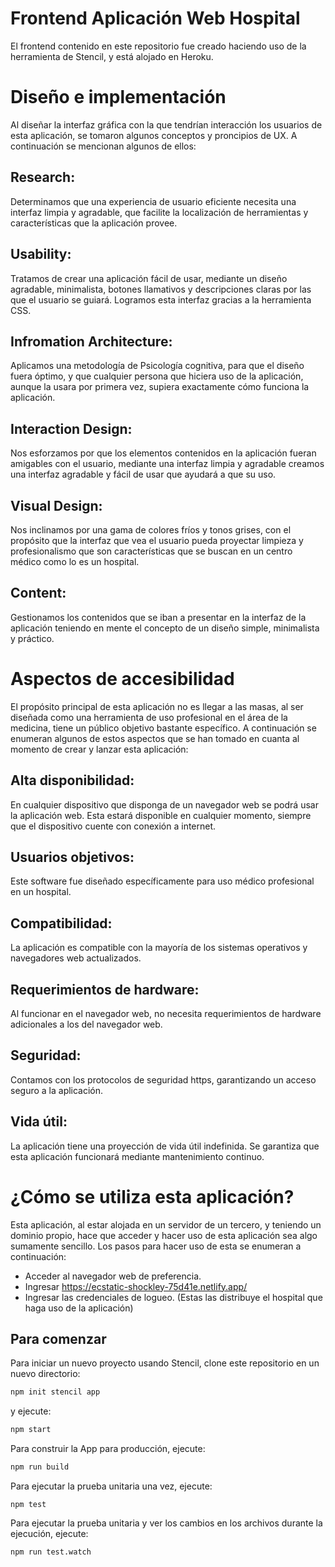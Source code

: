 # Frontend Aplicación Web Hospital
El frontend contenido en este repositorio fue creado haciendo uso de la herramienta de Stencil, y está alojado en Heroku.
# Diseño e implementación
Al diseñar la interfaz gráfica con la que tendrían interacción los usuarios de esta aplicación, se tomaron algunos conceptos y proncipios de UX. A continuación se mencionan algunos de ellos:
## Research:
Determinamos que una experiencia de usuario eficiente necesita una interfaz limpia y agradable, que facilite la localización de herramientas y características que la aplicación provee.
## Usability:
Tratamos de crear una aplicación fácil de usar, mediante un diseño agradable, minimalista, botones llamativos y descripciones claras por las que el usuario se guiará. Logramos esta interfaz gracias a la herramienta CSS.
## Infromation Architecture:
Aplicamos una metodología de Psicología cognitiva, para que el diseño fuera óptimo, y que cualquier persona que hiciera uso de la aplicación, aunque la usara por primera vez, supiera exactamente cómo funciona la aplicación.
## Interaction Design:
Nos esforzamos por que los elementos contenidos en la aplicación fueran amigables con el usuario, mediante una interfaz limpia y agradable creamos una interfaz agradable y fácil de usar que ayudará a que su uso.
## Visual Design:
Nos inclinamos por una gama de colores fríos y tonos grises, con el propósito que la interfaz que vea el usuario pueda proyectar limpieza y profesionalismo que son características que se buscan en un centro médico como lo es un hospital. 
## Content:
Gestionamos los contenidos que se iban a presentar en la interfaz de la aplicación teniendo en mente el concepto de un diseño simple, minimalista y práctico.
# Aspectos de accesibilidad
El propósito principal de esta aplicación no es llegar a las masas, al ser diseñada como una herramienta de uso profesional en el área de la medicina, tiene un público objetivo bastante específico. A continuación se enumeran algunos de estos aspectos que se han tomado en cuanta al momento de crear y lanzar esta aplicación:
## Alta disponibilidad:
En cualquier dispositivo que disponga de un navegador web se podrá usar la aplicación web. Esta estará disponible en cualquier momento, siempre que el dispositivo cuente con conexión a internet.
## Usuarios objetivos:
Este software fue diseñado específicamente para uso médico profesional en un hospital.
## Compatibilidad:
La aplicación es compatible con la mayoría de los sistemas operativos y navegadores web actualizados.
## Requerimientos de hardware:
Al funcionar en el navegador web, no necesita requerimientos de hardware adicionales a los del navegador web.
## Seguridad:
Contamos con los protocolos de seguridad https, garantizando un acceso seguro a la aplicación.
## Vida útil:
La aplicación tiene una proyección de vida útil indefinida. Se garantiza que esta aplicación funcionará mediante mantenimiento continuo.
# ¿Cómo se utiliza esta aplicación?
Esta aplicación, al estar alojada en un servidor de un tercero, y teniendo un dominio propio, hace que acceder y hacer uso de esta aplicación sea algo sumamente sencillo. Los pasos para hacer uso de esta se enumeran a continuación:
  - Acceder al navegador web de preferencia.
  - Ingresar https://ecstatic-shockley-75d41e.netlify.app/
  - Ingresar las credenciales de logueo. (Estas las distribuye el hospital que haga uso de la aplicación)
## Para comenzar
Para iniciar un nuevo proyecto usando Stencil, clone este repositorio en un nuevo directorio:

```bash
npm init stencil app
```

y ejecute:

```bash
npm start
```

Para construir la App para producción, ejecute:

```bash
npm run build
```

Para ejecutar la prueba unitaria una vez, ejecute:

```
npm test
```

Para ejecutar la prueba unitaria y ver los cambios en los archivos durante la ejecución, ejecute:

```
npm run test.watch
```


